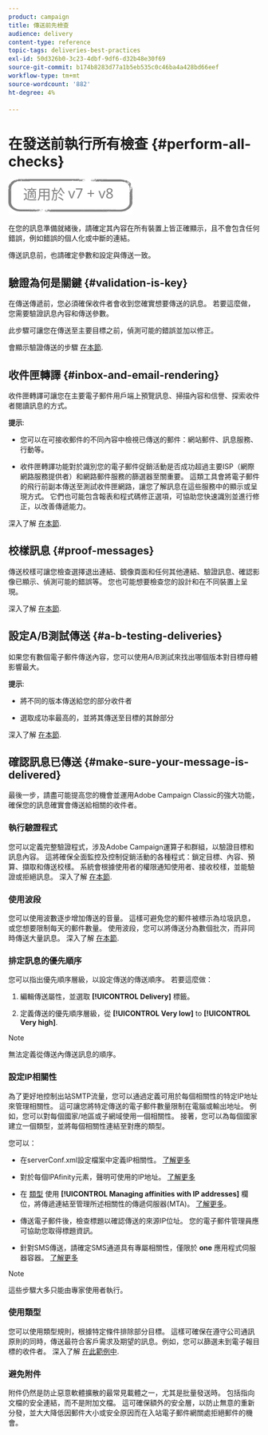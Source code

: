 ```yaml
---
product: campaign
title: 傳送前先檢查
audience: delivery
content-type: reference
topic-tags: deliveries-best-practices
exl-id: 50d326b0-3c23-4dbf-9df6-d32b48e30f69
source-git-commit: b174b8283d77a1b5eb535c0c46ba4a428bd66eef
workflow-type: tm+mt
source-wordcount: '882'
ht-degree: 4%

---
```


# 在發送前執行所有檢查 {#perform-all-checks}

![](../../assets/common.svg)

在您的訊息準備就緒後，請確定其內容在所有裝置上皆正確顯示，且不會包含任何錯誤，例如錯誤的個人化或中斷的連結。

傳送訊息前，也請確定參數和設定與傳送一致。

## 驗證為何是關鍵 {#validation-is-key}

在傳送傳遞前，您必須確保收件者會收到您確實想要傳送的訊息。 若要這麼做，您需要驗證訊息內容和傳送參數。

此步驟可讓您在傳送至主要目標之前，偵測可能的錯誤並加以修正。

會顯示驗證傳送的步驟 [在本節](steps-validating-the-delivery.md).

## 收件匣轉譯 {#inbox-and-email-rendering}

收件匣轉譯可讓您在主要電子郵件用戶端上預覽訊息、掃描內容和信譽、探索收件者閱讀訊息的方式。

**提示**:

* 您可以在可接收郵件的不同內容中檢視已傳送的郵件：網站郵件、訊息服務、行動等。

* 收件匣轉譯功能對於識別您的電子郵件促銷活動是否成功超過主要ISP（網際網路服務提供者）和網路郵件服務的篩選器至關重要。 這類工具會將電子郵件的飛行前副本傳送至測試收件匣網路，讓您了解訊息在這些服務中的顯示或呈現方式。 它們也可能包含報表和程式碼修正選項，可協助您快速識別並進行修正，以改善傳遞能力。

深入了解 [在本節](inbox-rendering.md).

## 校樣訊息 {#proof-messages}

傳送校樣可讓您檢查選擇退出連結、鏡像頁面和任何其他連結、驗證訊息、確認影像已顯示、偵測可能的錯誤等。 您也可能想要檢查您的設計和在不同裝置上呈現。

深入了解 [在本節](steps-validating-the-delivery.md#sending-a-proof).

## 設定A/B測試傳送 {#a-b-testing-deliveries}

如果您有數個電子郵件傳送內容，您可以使用A/B測試來找出哪個版本對目標母體影響最大。

**提示**:

* 將不同的版本傳送給您的部分收件者

* 選取成功率最高的，並將其傳送至目標的其餘部分

深入了解 [在本節](get-started-a-b-testing.md).

## 確認訊息已傳送 {#make-sure-your-message-is-delivered}

最後一步，請盡可能提高您的機會並運用Adobe Campaign Classic的強大功能，確保您的訊息確實會傳送給相關的收件者。

### 執行驗證程式

您可以定義完整驗證程式，涉及Adobe Campaign運算子和群組，以驗證目標和訊息內容。 這將確保全面監控及控制促銷活動的各種程式：鎖定目標、內容、預算、擷取和傳送校樣。 系統會根據使用者的權限通知使用者、接收校樣，並能驗證或拒絕訊息。 深入了解 [在本節](../../campaign/using/marketing-campaign-approval.md).

### 使用波段

您可以使用波數逐步增加傳送的音量。 這樣可避免您的郵件被標示為垃圾訊息，或您想要限制每天的郵件數量。 使用波段，您可以將傳送分為數個批次，而非同時傳送大量訊息。 深入了解 [在本節](steps-sending-the-delivery.md#sending-using-multiple-waves).

### 排定訊息的優先順序

您可以指出優先順序層級，以設定傳送的傳送順序。 若要這麼做：

1. 編輯傳送屬性，並選取 **[!UICONTROL Delivery]** 標籤。

1. 定義傳送的優先順序層級，從 **[!UICONTROL Very low]** to **[!UICONTROL Very high]**.

>[!NOTE]
>
>無法定義從傳送內傳送訊息的順序。

### 設定IP相關性

為了更好地控制出站SMTP流量，您可以通過定義可用於每個相關性的特定IP地址來管理相關性。 這可讓您將特定傳送的電子郵件數量限制在電腦或輸出地址。 例如，您可以對每個國家/地區或子網域使用一個相關性。 接著，您可以為每個國家建立一個類型，並將每個相關性連結至對應的類型。

您可以：

* 在serverConf.xml設定檔案中定義IP相關性。 [了解更多](../../installation/using/configuring-campaign-server.md#managing-outbound-smtp-traffic-with-affinities)

* 對於每個IPAfinity元素，聲明可使用的IP地址。 [了解更多](../../installation/using/email-deliverability.md#list-of-ip-addresses-to-use)

* 在 [類型](../../campaign-opt/using/about-campaign-typologies.md) 使用 **[!UICONTROL Managing affinities with IP addresses]** 欄位，將傳遞連結至管理所述相關性的傳遞伺服器(MTA)。 [了解更多](../../campaign-opt/using/applying-rules.md#control-outgoing-smtp-traffic)。

* 傳送電子郵件後，檢查標題以確認傳送的來源IP位址。 您的電子郵件管理員應可協助您取得標題資訊。

* 針對SMS傳送，請確定SMS通道具有專屬相關性，僅限於 **one** 應用程式伺服器容器。 [了解更多](../../installation/using/configure-delivery-settings.md#managing-outbound-smtp-traffic-with-affinities)

>[!NOTE]
>
>這些步驟大多只能由專家使用者執行。

### 使用類型

您可以使用類型規則，根據特定條件排除部分目標。 這樣可確保在遵守公司通訊原則的同時，傳送最符合客戶需求及期望的訊息。例如，您可以篩選未到電子報目標的收件者。 深入了解 [在此範例中](../../campaign-opt/using/filtering-rules.md).

### 避免附件

附件仍然是防止惡意軟體擴散的最常見載體之一，尤其是批量發送時。 包括指向文檔的安全連結，而不是附加文檔。 這可確保額外的安全層，以防止無意的重新分發，並大大降低因郵件大小或安全原因而在入站電子郵件網關處拒絕郵件的機會。
